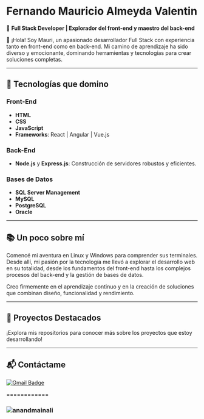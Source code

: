 # Fernando Mauricio Almeyda Valentin  

🎯 **Full Stack Developer | Explorador del front-end y maestro del back-end**  

👋 ¡Hola! Soy Mauri, un apasionado desarrollador Full Stack con experiencia tanto en front-end como en back-end. Mi camino de aprendizaje ha sido diverso y emocionante, dominando herramientas y tecnologías para crear soluciones completas.  

---

## 🚀 Tecnologías que domino  

### Front-End  
- **HTML**
- **CSS** 
- **JavaScript**
- **Frameworks**: React | Angular | Vue.js  

### Back-End  
- **Node.js** y **Express.js**: Construcción de servidores robustos y eficientes.  

### Bases de Datos  
- **SQL Server Management**  
- **MySQL**  
- **PostgreSQL**  
- **Oracle**  

---

## 📚 Un poco sobre mí  
Comencé mi aventura en Linux y Windows para comprender sus terminales. Desde allí, mi pasión por la tecnología me llevó a explorar el desarrollo web en su totalidad, desde los fundamentos del front-end hasta los complejos procesos del back-end y la gestión de bases de datos.  

Creo firmemente en el aprendizaje continuo y en la creación de soluciones que combinan diseño, funcionalidad y rendimiento.  

---

## 📌 Proyectos Destacados  
¡Explora mis repositorios para conocer más sobre los proyectos que estoy desarrollando!  

---

## 📬 Contáctame  
[![Gmail Badge](https://img.shields.io/badge/-ferbalmeyd@gmail.com-c14438?style=flat-square&logo=Gmail&logoColor=white&link=mailto:ferbalmeyd@gmail.com)](mailto:ferbalmeyd@gmail.com)  


============

### <img src="https://komarev.com/ghpvc/?username=anandmainali" alt="anandmainali" />


